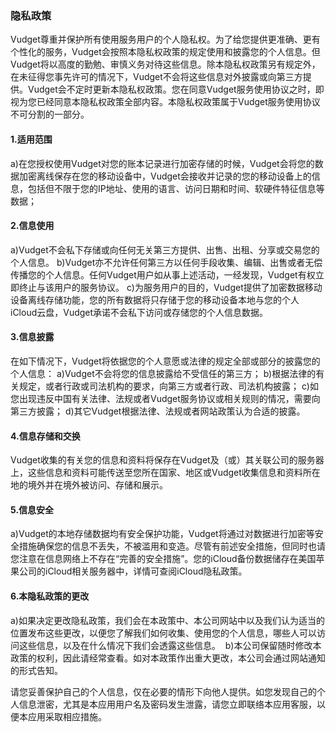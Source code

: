 ### 隐私政策

Vudget尊重并保护所有使用服务用户的个人隐私权。为了给您提供更准确、更有个性化的服务，Vudget会按照本隐私权政策的规定使用和披露您的个人信息。但Vudget将以高度的勤勉、审慎义务对待这些信息。除本隐私权政策另有规定外，在未征得您事先许可的情况下，Vudget不会将这些信息对外披露或向第三方提供。Vudget会不定时更新本隐私权政策。您在同意Vudget服务使用协议之时，即视为您已经同意本隐私权政策全部内容。本隐私权政策属于Vudget服务使用协议不可分割的一部分。 

#### 1.适用范围 
a)在您授权使用Vudget对您的账本记录进行加密存储的时候，Vudget会将您的数据加密离线保存在您的移动设备中，Vudget会接收并记录的您的移动设备上的信息，包括但不限于您的IP地址、使用的语言、访问日期和时间、软硬件特征信息等数据；

#### 2.信息使用 
a)Vudget不会私下存储或向任何无关第三方提供、出售、出租、分享或交易您的个人信息。 
b)Vudget亦不允许任何第三方以任何手段收集、编辑、出售或者无偿传播您的个人信息。任何Vudget用户如从事上述活动，一经发现，Vudget有权立即终止与该用户的服务协议。 
c)为服务用户的目的，Vudget提供了加密数据移动设备离线存储功能，您的所有数据将只存储于您的移动设备本地与您的个人iCloud云盘，Vudget承诺不会私下访问或存储您的个人信息数据。 

#### 3.信息披露 
在如下情况下，Vudget将依据您的个人意愿或法律的规定全部或部分的披露您的个人信息： 
a)Vudget不会将您的信息披露给不受信任的第三方；
b)根据法律的有关规定，或者行政或司法机构的要求，向第三方或者行政、司法机构披露；
c)如您出现违反中国有关法律、法规或者Vudget服务协议或相关规则的情况，需要向第三方披露；
d)其它Vudget根据法律、法规或者网站政策认为合适的披露。

#### 4.信息存储和交换  
Vudget收集的有关您的信息和资料将保存在Vudget及（或）其关联公司的服务器上，这些信息和资料可能传送至您所在国家、地区或Vudget收集信息和资料所在地的境外并在境外被访问、存储和展示。

#### 5.信息安全  
a)Vudget的本地存储数据均有安全保护功能，Vudget将通过对数据进行加密等安全措施确保您的信息不丢失，不被滥用和变造。尽管有前述安全措施，但同时也请您注意在信息网络上不存在“完善的安全措施”。您的iCloud备份数据储存在美国苹果公司的iCloud相关服务器中，详情可查阅iCloud隐私政策。  

#### 6.本隐私政策的更改
a)如果决定更改隐私政策，我们会在本政策中、本公司网站中以及我们认为适当的位置发布这些更改，以便您了解我们如何收集、使用您的个人信息，哪些人可以访问这些信息，以及在什么情况下我们会透露这些信息。 
b)本公司保留随时修改本政策的权利，因此请经常查看。如对本政策作出重大更改，本公司会通过网站通知的形式告知。

请您妥善保护自己的个人信息，仅在必要的情形下向他人提供。如您发现自己的个人信息泄密，尤其是本应用用户名及密码发生泄露，请您立即联络本应用客服，以便本应用采取相应措施。
